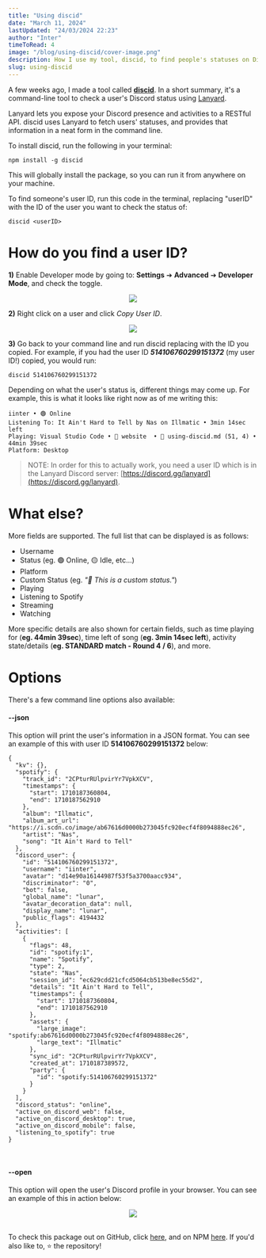 ```yaml
---
title: "Using discid"
date: "March 11, 2024"
lastUpdated: "24/03/2024 22:23"
author: "Inter"
timeToRead: 4
image: "/blog/using-discid/cover-image.png"
description: How I use my tool, discid, to find people's statuses on Discord, directly from the command line.
slug: using-discid
---
```


A few weeks ago, I made a tool called [**discid**](https://discid.xyz). In a short summary, it's a command-line tool to check a user's Discord status using [Lanyard](https://github.com/phineas/lanyard).

Lanyard lets you expose your Discord presence and activities to a RESTful API. discid uses Lanyard to fetch users' statuses, and provides that information in a neat form in the command line.

To install discid, run the following in your terminal:

```
npm install -g discid
```

This will globally install the package, so you can run it from anywhere on your machine.

To find someone's user ID, run this code in the terminal, replacing "userID" with the ID of the user you want to check the status of:

```
discid <userID>
```

#  How do you find a user ID?

**1)** Enable Developer mode by going to: **Settings** ➔ **Advanced** ➔ **Developer Mode**, and check the toggle.

<div align="center">
<img src="/blog/using-discid/developer-mode-toggle.png">
</div>

**2)** Right click on a user and click *Copy User ID*.

<div align="center">
<img src="/blog/using-discid/copy-user-id.png">
</div>

**3)** Go back to your command line and run discid <userId> replacing <userId> with the ID you copied. For example, if you had the user ID ***514106760299151372*** (my user ID!) copied, you would run:

```
discid 514106760299151372
```

Depending on what the user's status is, different things may come up. For example, this is what it looks like right now as of me writing this:

```
iinter • 🟢 Online
Listening To: It Ain't Hard to Tell by Nas on Illmatic • 3min 14sec left
Playing: Visual Studio Code • 📂 website  • 📝 using-discid.md (51, 4) • 44min 39sec
Platform: Desktop
```

> NOTE: In order for this to actually work, you need a user ID which is in the Lanyard Discord server: [https://discord.gg/lanyard](https://discord.gg/lanyard).

# What else?

More fields are supported. The full list that can be displayed is as follows:

* Username
* Status (eg. 🟢 Online, 🟡 Idle, etc...)
* Platform
* Custom Status (eg. *"💫 This is a custom status."*)
* Playing
* Listening to Spotify
* Streaming
* Watching

More specific details are also shown for certain fields, such as time playing for (**eg. 44min 39sec**), time left of song (**eg. 3min 14sec left**), activity state/details (**eg. STANDARD match - Round 4 / 6**), and more.

# Options

There's a few command line options also available:

#### --json
This option will print the user's information in a JSON format. You can see an example of this with user ID **514106760299151372** below:

```
{
  "kv": {},
  "spotify": {
    "track_id": "2CPturRUlpvirYr7VpkXCV",
    "timestamps": {
      "start": 1710187360804,
      "end": 1710187562910
    },
    "album": "Illmatic",
    "album_art_url": "https://i.scdn.co/image/ab67616d0000b273045fc920ecf4f8094888ec26",      
    "artist": "Nas",
    "song": "It Ain't Hard to Tell"
  },
  "discord_user": {
    "id": "514106760299151372",
    "username": "iinter",
    "avatar": "d14e90a16144987f53f5a3700aacc934",
    "discriminator": "0",
    "bot": false,
    "global_name": "lunar",
    "avatar_decoration_data": null,
    "display_name": "lunar",
    "public_flags": 4194432
  },
  "activities": [
    {
      "flags": 48,
      "id": "spotify:1",
      "name": "Spotify",
      "type": 2,
      "state": "Nas",
      "session_id": "ec629cdd21cfcd5064cb513be8ec55d2",
      "details": "It Ain't Hard to Tell",
      "timestamps": {
        "start": 1710187360804,
        "end": 1710187562910
      },
      "assets": {
        "large_image": "spotify:ab67616d0000b273045fc920ecf4f8094888ec26",
        "large_text": "Illmatic"
      },
      "sync_id": "2CPturRUlpvirYr7VpkXCV",
      "created_at": 1710187389572,
      "party": {
        "id": "spotify:514106760299151372"
      }
    }
  ],
  "discord_status": "online",
  "active_on_discord_web": false,
  "active_on_discord_desktop": true,
  "active_on_discord_mobile": false,
  "listening_to_spotify": true
}
```

<br>

#### --open
This option will open the user's Discord profile in your browser. You can see an example of this in action below:

<div align="center">
<img src="/blog/using-discid/open-option-example.gif">
</div>

<br>

To check this package out on GitHub, click [here](https://github.com/inttter/discid), and on NPM [here](https://npmjs.com/package/discid). If you'd also like to, ⭐ the repository!